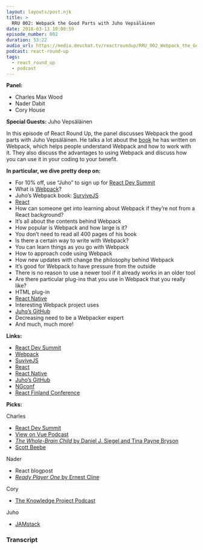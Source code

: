 ```yaml
---
layout: layouts/post.njk
title: >
  RRU 002: Webpack the Good Parts with Juho Vepsäläinen
date: 2018-03-13 10:00:59
episode_number: 002
duration: 53:22
audio_url: https://media.devchat.tv/reactroundup/RRU_002_Webpack_the_Good_Parts_with_Juho_Vepsalainen.mp3
podcast: react-round-up
tags:
  - react_round_up
  - podcast
---
```


**Panel:**

- Charles Max Wood
- Nader Dabit
- Cory House

**Special Guests:** Juho Vepsäläinen

In this episode of React Round Up, the panel discusses Webpack the good parts with Juho Vepsäläinen. He talks a lot about the [book](https://survivejs.com/) he has written on Webpack, which helps people understand Webpack and how to work with it. They also discuss the advantages to using Webpack and discuss how you can use it in your coding to your benefit.

**In particular, we dive pretty deep on:**

- For 10% off, use “Juho” to sign up for [React Dev Summit](https://reactdevsummit.com/)
- What is [Webpack](https://webpack.js.org/)?
- Juho’s Webpack book: [SurviveJS](https://survivejs.com/)
- [React](https://reactjs.org/)
- How can someone get into learning about Webpack if they’re not from a React background?
- It’s all about the contents behind Webpack
- How popular is Webpack and how large is it?
- You don’t need to read all 400 pages of his book
- Is there a certain way to write with Webpack?
- You can learn things as you go with Webpack
- How to approach code using Webpack
- How new updates with change the philosophy behind Webpack
- It’s good for Webpack to have pressure from the outside
- There is no reason to use a newer tool if it already works in an older tool
- Are there particular plug-ins that you use in Webpack that you really like?
- HTML plug-in
- [React Native](https://facebook.github.io/react-native/)
- Interesting Webpack project uses
- [Juho’s GitHub](https://github.com/bebraw)
- Decreasing need to be a Webpacker expert
- And much, much more!

**Links:**

- [React Dev Summit](https://reactdevsummit.com/)
- [Webpack](https://webpack.js.org/)
- [SuviveJS](https://survivejs.com/)
- [React](https://reactjs.org/)
- [React Native](https://facebook.github.io/react-native/)
- [Juho’s GitHub](https://github.com/bebraw)
- [NGconf](https://www.ng-conf.org/)
- [React Finland Conference](https://react-finland.fi/)

**Picks:**

Charles

- [React Dev Summit](https://reactdevsummit.com/)
- [View on Vue Podcast](https://viewsonvue.com/)
- [_The Whole-Brain Child_ by Daniel J. Siegel and Tina Payne Bryson](https://www.amazon.com/Whole-Brain-Child-Revolutionary-Strategies-Developing/dp/0553386697)
- [Scott Beebe](https://www.mybusinessonpurpose.com/)

Nader

- React blogpost
- [_Ready Player One_ by Ernest Cline](https://www.amazon.com/Ready-Player-One-Ernest-Cline/dp/0307887448)

Cory

- [The Knowledge Project Podcast](https://theknowledgeproject.libsyn.com/naval-ravikant-on-reading-happiness-systems-for-decision-making-habits-radical-honesty)

Juho

- [JAMstack](https://jamstack.org/)

### Transcript
